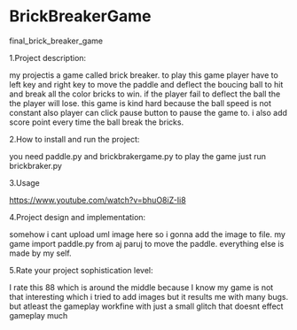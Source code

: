 # BrickBreakerGame
final_brick_breaker_game

1.Project description:

my projectis a game called brick breaker. to play this game player have to left key and right key to move the paddle and deflect the boucing ball to hit and break all the color bricks to win. if the player fail to deflect the ball the the player will lose. this game is kind hard because the ball speed is not constant also player can click pause button to pause the game to. i also add score point every time the ball break the bricks.

2.How to install and run the project:

you need paddle.py and brickbrakergame.py to play the game just run brickbraker.py

3.Usage

https://www.youtube.com/watch?v=bhuO8iZ-Ii8

4.Project design and implementation:

somehow i cant upload uml image here so i gonna add the image to file. my game import paddle.py from aj paruj to move the paddle. everything else is made by my self.



5.Rate your project sophistication level:

I rate this 88 which is around the middle because I know my game is not that interesting which i tried to add images but it results me with many bugs. but atleast the gameplay workfine with just a small glitch that doesnt effect gameplay much
